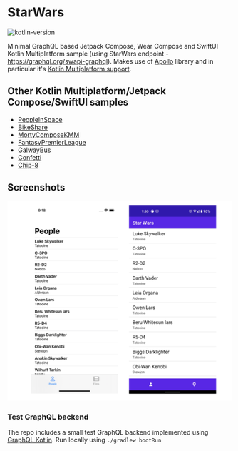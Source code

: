 # StarWars

![kotlin-version](https://img.shields.io/badge/kotlin-1.9.20-blue)

Minimal GraphQL based Jetpack Compose, Wear Compose and SwiftUI Kotlin Multiplatform sample (using StarWars endpoint - https://graphql.org/swapi-graphql).
Makes use of [Apollo](https://github.com/apollographql/apollo-android) library and in particular
it's [Kotlin Multiplatform support](https://www.apollographql.com/docs/android/essentials/get-started-multiplatform/).


## Other Kotlin Multiplatform/Jetpack Compose/SwiftUI samples


* [PeopleInSpace](https://github.com/joreilly/PeopleInSpace)
* [BikeShare](https://github.com/joreilly/BikeShare)
* [MortyComposeKMM](https://github.com/joreilly/MortyComposeKMM)
* [FantasyPremierLeague](https://github.com/joreilly/FantasyPremierLeague)
* [GalwayBus](https://github.com/joreilly/GalwayBus)
* [Confetti](https://github.com/joreilly/Confetti)
* [Chip-8](https://github.com/joreilly/chip-8)



## Screenshots

![StarWars Screenshot](/art/screenshot1.png?raw=true )


### Test GraphQL backend 

The repo includes a small test GraphQL backend implemented using [GraphQL Kotlin](https://github.com/ExpediaGroup/graphql-kotlin). Run locally using `./gradlew bootRun`

